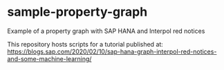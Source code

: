 # sample-property-graph
Example of a property graph with SAP HANA and Interpol red notices

This repository hosts scripts for a tutorial published at:
https://blogs.sap.com/2020/02/10/sap-hana-graph-interpol-red-notices-and-some-machine-learning/

